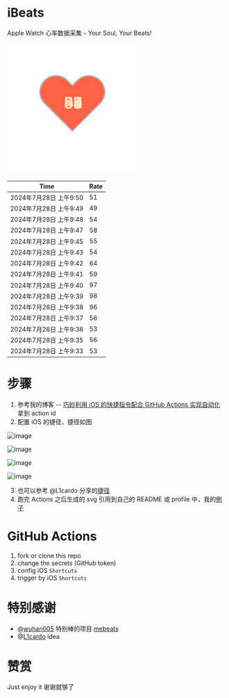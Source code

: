 # iBeats
Apple Watch 心率数据采集 - Your Soul, Your Beats!

![](./files/heart.svg)

<!--START_SECTION:my_heart_rate-->
| Time | Rate | 
 | ---- | ---- | 
| 2024年7月28日 上午9:50 | 51 |
| 2024年7月28日 上午9:49 | 49 |
| 2024年7月28日 上午9:48 | 54 |
| 2024年7月28日 上午9:47 | 58 |
| 2024年7月28日 上午9:45 | 55 |
| 2024年7月28日 上午9:43 | 54 |
| 2024年7月28日 上午9:42 | 64 |
| 2024年7月28日 上午9:41 | 59 |
| 2024年7月28日 上午9:40 | 97 |
| 2024年7月28日 上午9:39 | 98 |
| 2024年7月28日 上午9:38 | 96 |
| 2024年7月28日 上午9:37 | 56 |
| 2024年7月28日 上午9:36 | 53 |
| 2024年7月28日 上午9:35 | 56 |
| 2024年7月28日 上午9:33 | 53 |

<!--END_SECTION:my_heart_rate-->

# 步骤
1. 参考我的博客 -- [巧妙利用 iOS 的快捷指令配合 GitHub Actions 实现自动化](https://github.com/yihong0618/gitblog/issues/198) 拿到 action id
2. 配置 iOS 的捷径，捷径如图

![image](https://user-images.githubusercontent.com/15976103/122154218-0db0b480-ce97-11eb-93bb-5aec07c558dc.png)

![image](https://user-images.githubusercontent.com/15976103/122154236-186b4980-ce97-11eb-8e4b-70551a0391ae.png)

![image](https://user-images.githubusercontent.com/15976103/122154268-2d47dd00-ce97-11eb-902e-3acf292265a9.png)

![image](https://user-images.githubusercontent.com/15976103/122174055-fa144680-ceb4-11eb-9be2-3eb83cd516f7.png)

3. 也可以参考 @L1cardo 分享的[捷径](https://www.icloud.com/shortcuts/6ab6047b459c41ad822ad6b94b1c03d4)
4. 跑完 Actions 之后生成的 svg 引用到自己的 README 或 profile 中，我的[例子](https://github.com/yihong0618) 

# GitHub Actions

1. fork or clone this repo
2. change the secrets (GitHub token)
3. config iOS `Shortcuts` 
4. trigger by iOS `Shortcuts`

# 特别感谢
- @[wuhan005](https://github.com/wuhan005) 特别棒的项目 [mebeats](https://github.com/wuhan005/mebeats)
- @[L1cardo](https://github.com/L1cardo) idea

# 赞赏
Just enjoy it
谢谢就够了
